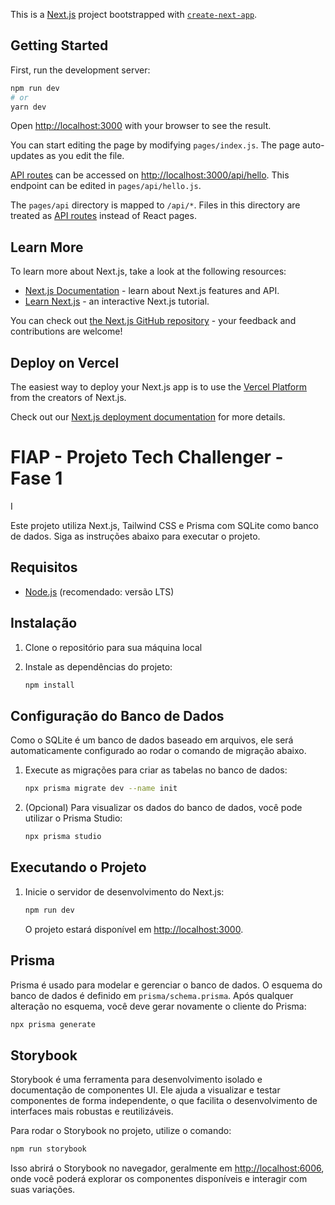 This is a [Next.js](https://nextjs.org/) project bootstrapped with [`create-next-app`](https://github.com/vercel/next.js/tree/canary/packages/create-next-app).

## Getting Started

First, run the development server:

```bash
npm run dev
# or
yarn dev
```

Open [http://localhost:3000](http://localhost:3000) with your browser to see the result.

You can start editing the page by modifying `pages/index.js`. The page auto-updates as you edit the file.

[API routes](https://nextjs.org/docs/api-routes/introduction) can be accessed on [http://localhost:3000/api/hello](http://localhost:3000/api/hello). This endpoint can be edited in `pages/api/hello.js`.

The `pages/api` directory is mapped to `/api/*`. Files in this directory are treated as [API routes](https://nextjs.org/docs/api-routes/introduction) instead of React pages.

## Learn More

To learn more about Next.js, take a look at the following resources:

- [Next.js Documentation](https://nextjs.org/docs) - learn about Next.js features and API.
- [Learn Next.js](https://nextjs.org/learn) - an interactive Next.js tutorial.

You can check out [the Next.js GitHub repository](https://github.com/vercel/next.js/) - your feedback and contributions are welcome!

## Deploy on Vercel

The easiest way to deploy your Next.js app is to use the [Vercel Platform](https://vercel.com/new?utm_medium=default-template&filter=next.js&utm_source=create-next-app&utm_campaign=create-next-app-readme) from the creators of Next.js.

Check out our [Next.js deployment documentation](https://nextjs.org/docs/deployment) for more details.

# FIAP - Projeto Tech Challenger - Fase 1

I

Este projeto utiliza Next.js, Tailwind CSS e Prisma com SQLite como banco de dados.
Siga as instruções abaixo para executar o projeto.

## Requisitos

- [Node.js](https://nodejs.org/) (recomendado: versão LTS)

## Instalação

1. Clone o repositório para sua máquina local

2. Instale as dependências do projeto:

   ```bash
   npm install
   ```

## Configuração do Banco de Dados

Como o SQLite é um banco de dados baseado em arquivos, ele será automaticamente configurado ao rodar o comando de migração abaixo.

1. Execute as migrações para criar as tabelas no banco de dados:

   ```bash
   npx prisma migrate dev --name init
   ```

2. (Opcional) Para visualizar os dados do banco de dados, você pode utilizar o Prisma Studio:

   ```bash
   npx prisma studio
   ```

## Executando o Projeto

1. Inicie o servidor de desenvolvimento do Next.js:

   ```bash
   npm run dev
   ```

   O projeto estará disponível em [http://localhost:3000](http://localhost:3000).

## Prisma

Prisma é usado para modelar e gerenciar o banco de dados. O esquema do banco de dados é definido em `prisma/schema.prisma`. Após qualquer alteração no esquema, você deve gerar novamente o cliente do Prisma:

```bash
npx prisma generate
```

## Storybook

Storybook é uma ferramenta para desenvolvimento isolado e documentação de componentes UI. Ele ajuda a visualizar e testar componentes de forma independente, o que facilita o desenvolvimento de interfaces mais robustas e reutilizáveis.

Para rodar o Storybook no projeto, utilize o comando:

```bash
npm run storybook
```

Isso abrirá o Storybook no navegador, geralmente em [http://localhost:6006](http://localhost:6006), onde você poderá explorar os componentes disponíveis e interagir com suas variações.

